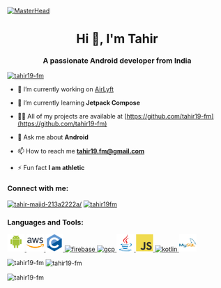[![MasterHead](https://developers.giphy.com/branch/master/static/api-512d36c09662682717108a38bbb5c57d.gif)](https://rishavchanda.io)
<h1 align="center"><h1 align="center">Hi 👋, I'm Tahir</h1>
<h3 align="center">A passionate Android developer from India</h3>

<p align="left"> <a href="https://github.com/ryo-ma/github-profile-trophy"><img src="https://github-profile-trophy.vercel.app/?username=tahir19-fm" alt="tahir19-fm" /></a> </p>

- 🔭 I’m currently working on [AirLyft](https://github.com/MohdImran001/airlyft-user-app)

- 🌱 I’m currently learning **Jetpack Compose**

- 👨‍💻 All of my projects are available at [https://github.com/tahir19-fm](https://github.com/tahir19-fm)

- 💬 Ask me about **Android**

- 📫 How to reach me **tahir19.fm@gmail.com**

- ⚡ Fun fact **I am athletic**

<h3 align="left">Connect with me:</h3>
<p align="left">
<a href="https://linkedin.com/in/tahir-majid-213a2222a/" target="blank"><img align="center" src="https://raw.githubusercontent.com/rahuldkjain/github-profile-readme-generator/master/src/images/icons/Social/linked-in-alt.svg" alt="tahir-majid-213a2222a/" height="30" width="40" /></a>
<a href="https://auth.geeksforgeeks.org/user/tahir19fm" target="blank"><img align="center" src="https://raw.githubusercontent.com/rahuldkjain/github-profile-readme-generator/master/src/images/icons/Social/geeks-for-geeks.svg" alt="tahir19fm" height="30" width="40" /></a>
</p>

<h3 align="left">Languages and Tools:</h3>
<p align="left"> <a href="https://developer.android.com" target="_blank" rel="noreferrer"> <img src="https://raw.githubusercontent.com/devicons/devicon/master/icons/android/android-original-wordmark.svg" alt="android" width="40" height="40"/> </a> <a href="https://aws.amazon.com" target="_blank" rel="noreferrer"> <img src="https://raw.githubusercontent.com/devicons/devicon/master/icons/amazonwebservices/amazonwebservices-original-wordmark.svg" alt="aws" width="40" height="40"/> </a> <a href="https://www.cprogramming.com/" target="_blank" rel="noreferrer"> <img src="https://raw.githubusercontent.com/devicons/devicon/master/icons/c/c-original.svg" alt="c" width="40" height="40"/> </a> <a href="https://firebase.google.com/" target="_blank" rel="noreferrer"> <img src="https://www.vectorlogo.zone/logos/firebase/firebase-icon.svg" alt="firebase" width="40" height="40"/> </a> <a href="https://cloud.google.com" target="_blank" rel="noreferrer"> <img src="https://www.vectorlogo.zone/logos/google_cloud/google_cloud-icon.svg" alt="gcp" width="40" height="40"/> </a> <a href="https://www.java.com" target="_blank" rel="noreferrer"> <img src="https://raw.githubusercontent.com/devicons/devicon/master/icons/java/java-original.svg" alt="java" width="40" height="40"/> </a> <a href="https://developer.mozilla.org/en-US/docs/Web/JavaScript" target="_blank" rel="noreferrer"> <img src="https://raw.githubusercontent.com/devicons/devicon/master/icons/javascript/javascript-original.svg" alt="javascript" width="40" height="40"/> </a> <a href="https://kotlinlang.org" target="_blank" rel="noreferrer"> <img src="https://www.vectorlogo.zone/logos/kotlinlang/kotlinlang-icon.svg" alt="kotlin" width="40" height="40"/> </a> <a href="https://www.mysql.com/" target="_blank" rel="noreferrer"> <img src="https://raw.githubusercontent.com/devicons/devicon/master/icons/mysql/mysql-original-wordmark.svg" alt="mysql" width="40" height="40"/> </a> </p>

<p><img align="left" src="https://github-readme-stats.vercel.app/api/top-langs?username=tahir19-fm&show_icons=true&locale=en&layout=compact" alt="tahir19-fm" /></p>

<p>&nbsp;<img align="center" src="https://github-readme-stats.vercel.app/api?username=tahir19-fm&show_icons=true&locale=en" alt="tahir19-fm" /></p>

<p><img align="center" src="https://github-readme-streak-stats.herokuapp.com/?user=tahir19-fm&" alt="tahir19-fm" /></p>
